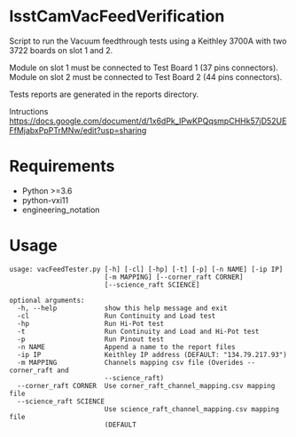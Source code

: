 # lsstCamVacFeedVerification

Script to run the Vacuum feedthrough tests using a Keithley 3700A with two 3722 boards on slot 1 and 2.

Module on slot 1 must be connected to Test Board 1 (37 pins connectors).
Module on slot 2 must be connected to Test Board 2 (44 pins connectors).

Tests reports are generated in the reports directory.

Intructions
https://docs.google.com/document/d/1x6dPk_IPwKPQqsmpCHHk57jD52UEFfMjabxPpPTrMNw/edit?usp=sharing

# Requirements

- Python >=3.6
- python-vxi11
- engineering_notation


# Usage
```
usage: vacFeedTester.py [-h] [-cl] [-hp] [-t] [-p] [-n NAME] [-ip IP]
                        [-m MAPPING] [--corner_raft CORNER]
                        [--science_raft SCIENCE]

optional arguments:
  -h, --help            show this help message and exit
  -cl                   Run Continuity and Load test
  -hp                   Run Hi-Pot test
  -t                    Run Continuity and Load and Hi-Pot test
  -p                    Run Pinout test
  -n NAME               Append a name to the report files
  -ip IP                Keithley IP address (DEFAULT: "134.79.217.93")
  -m MAPPING            Channels mapping csv file (Overides --corner_raft and
                        --science_raft)
  --corner_raft CORNER  Use corner_raft_channel_mapping.csv mapping file
  --science_raft SCIENCE
                        Use science_raft_channel_mapping.csv mapping file
                        (DEFAULT
 ```


